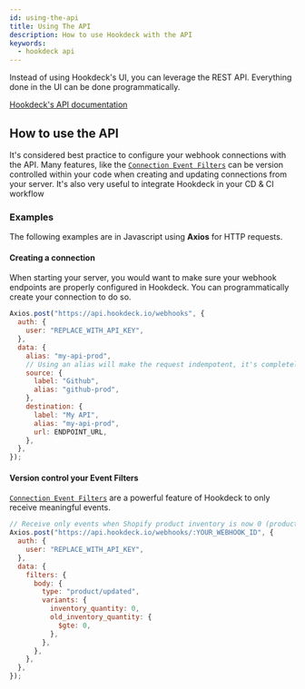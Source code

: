 ```yaml
---
id: using-the-api
title: Using The API
description: How to use Hookdeck with the API
keywords:
  - hookdeck api
---
```


Instead of using Hookdeck's UI, you can leverage the REST API. Everything done in the UI can be done programmatically.

[Hookdeck's API documentation](https://docs.hookdeck.io)

## How to use the API

It's considered best practice to configure your webhook connections with the API. Many features, like the [`Connection Event Filters`](connection-filters) can be version controlled within your code when creating and updating connections from your server. It's also very useful to integrate Hookdeck in your CD & CI workflow

### Examples

The following examples are in Javascript using **Axios** for HTTP requests.

#### Creating a connection

When starting your server, you would want to make sure your webhook endpoints are properly configured in Hookdeck. You can programmatically create your connection to do so.

```javascript
Axios.post("https://api.hookdeck.io/webhooks", {
  auth: {
    user: "REPLACE_WITH_API_KEY",
  },
  data: {
    alias: "my-api-prod",
    // Using an alias will make the request indempotent, it's completely fine to create the same connection over and over again.
    source: {
      label: "Github",
      alias: "github-prod",
    },
    destination: {
      label: "My API",
      alias: "my-api-prod",
      url: ENDPOINT_URL,
    },
  },
});
```

#### Version control your Event Filters

[`Connection Event Filters`](connection-filters) are a powerful feature of Hookdeck to only receive meaningful events.

```javascript
// Receive only events when Shopify product inventory is now 0 (product sold out)
Axios.post("https://api.hookdeck.io/webhooks/:YOUR_WEBHOOK_ID", {
  auth: {
    user: "REPLACE_WITH_API_KEY",
  },
  data: {
    filters: {
      body: {
        type: "product/updated",
        variants: {
          inventory_quantity: 0,
          old_inventory_quantity: {
            $gte: 0,
          },
        },
      },
    },
  },
});
```
